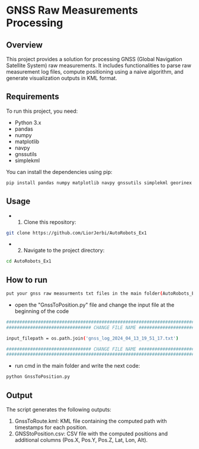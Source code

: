 # GNSS Raw Measurements Processing

## Overview

This project provides a solution for processing GNSS (Global Navigation Satellite System) raw measurements. It includes functionalities to parse raw measurement log files, compute positioning using a naive algorithm, and generate visualization outputs in KML format.

## Requirements

To run this project, you need:

- Python 3.x
- pandas
- numpy
- matplotlib
- navpy
- gnssutils
- simplekml

You can install the dependencies using pip:

```bash
pip install pandas numpy matplotlib navpy gnssutils simplekml georinex unlzw3
```

## Usage
- 1. Clone this repository:
```bash
git clone https://github.com/LiorJerbi/AutoRobots_Ex1
```
- 2. Navigate to the project directory:
```bash
cd AutoRobots_Ex1
```

## How to run
```bash
put your gnss raw measurments txt files in the main folder(AutoRobots_Ex1)
```
- open the "GnssToPosition.py" file and change the input file at the beginning of the code
```bash
###################################################################################
################################ CHANGE FILE NAME #################################

input_filepath = os.path.join('gnss_log_2024_04_13_19_51_17.txt')

################################ CHANGE FILE NAME #################################
###################################################################################
```
- run cmd in the main folder and write the next code:
```bash
python GnssToPosition.py
```

## Output
The script generates the following outputs:
1. GnssToRoute.kml: KML file containing the computed path with timestamps for each position.
2. GNSStoPosition.csv: CSV file with the computed positions and additional columns (Pos.X, Pos.Y, Pos.Z, Lat, Lon, Alt).